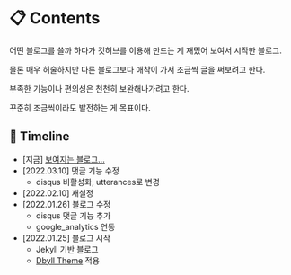 # 📋 Contents

어떤 블로그를 쓸까 하다가 깃허브를 이용해 만드는 게 재밌어 보여서 시작한 블로그.

물론 매우 허술하지만 다른 블로그보다 애착이 가서 조금씩 글을 써보려고 한다.

부족한 기능이나 편의성은 천천히 보완해나가려고 한다.

꾸준히 조금씩이라도 발전하는 게 목표이다.


## 📅 Timeline

* [지금] [보여지는 블로그...](https://nomzaxs.github.io/)
* [2022.03.10] 댓글 기능 수정
    * disqus 비활성화, utterances로 변경
* [2022.02.10] 재설정
* [2022.01.26] 블로그 수정
    * disqus 댓글 기능 추가
    * google_analytics 연동
* [2022.01.25] 블로그 시작
    * Jekyll 기반 블로그
    * [Dbyll Theme](http://jekyllthemes.org/themes/dbyll/) 적용

